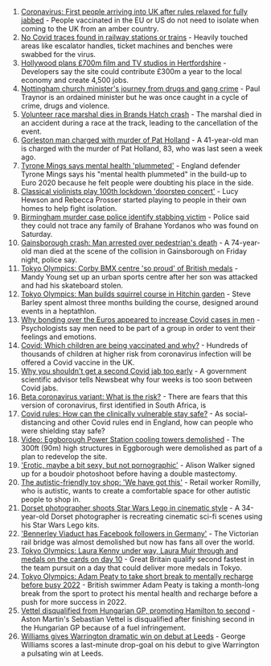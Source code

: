 1. [Coronavirus: First people arriving into UK after rules relaxed for fully jabbed](https://www.bbc.co.uk/news/uk-58050538) - People vaccinated in the EU or US do not need to isolate when coming to the UK from an amber country.
2. [No Covid traces found in railway stations or trains](https://www.bbc.co.uk/news/uk-58052378) - Heavily touched areas like escalator handles, ticket machines and benches were swabbed for the virus.
3. [Hollywood plans £700m film and TV studios in Hertfordshire](https://www.bbc.co.uk/news/uk-england-beds-bucks-herts-58029042) - Developers say the site could contribute £300m a year to the local economy and create 4,500 jobs.
4. [Nottingham church minister's journey from drugs and gang crime](https://www.bbc.co.uk/news/uk-england-nottinghamshire-56940634) - Paul Traynor is an ordained minister but he was once caught in a cycle of crime, drugs and violence.
5. [Volunteer race marshal dies in Brands Hatch crash](https://www.bbc.co.uk/news/uk-england-kent-58043285) - The marshal died in an accident during a race at the track, leading to the cancellation of the event.
6. [Gorleston man charged with murder of Pat Holland](https://www.bbc.co.uk/news/uk-england-norfolk-58048959) - A 41-year-old man is charged with the murder of Pat Holland, 83, who was last seen a week ago.
7. [Tyrone Mings says mental health 'plummeted'](https://www.bbc.co.uk/sport/football/58051349) - England defender Tyrone Mings says his "mental health plummeted" in the build-up to Euro 2020 because he felt people were doubting his place in the side.
8. [Classical violinists play 100th lockdown 'doorstep concert'](https://www.bbc.co.uk/news/uk-england-somerset-58026147) - Lucy Hewson and Rebecca Prosser started playing to people in their own homes to help fight isolation.
9. [Birmingham murder case police identify stabbing victim](https://www.bbc.co.uk/news/uk-england-birmingham-58047661) - Police said they could not trace any family of Brahane Yordanos who was found on Saturday.
10. [Gainsborough crash: Man arrested over pedestrian's death](https://www.bbc.co.uk/news/uk-england-lincolnshire-58053730) - A 74-year-old man died at the scene of the collision in Gainsborough on Friday night, police say.
11. [Tokyo Olympics: Corby BMX centre 'so proud' of British medals](https://www.bbc.co.uk/news/uk-england-northamptonshire-58047338) - Mandy Young set up an urban sports centre after her son was attacked and had his skateboard stolen.
12. [Tokyo Olympics: Man builds squirrel course in Hitchin garden](https://www.bbc.co.uk/news/uk-england-beds-bucks-herts-58004533) - Steve Barley spent almost three months building the course, designed around events in a heptathlon.
13. [Why bonding over the Euros appeared to increase Covid cases in men](https://www.bbc.co.uk/news/health-58015593) - Psychologists say men need to be part of a group in order to vent their feelings and emotions.
14. [Covid: Which children are being vaccinated and why?](https://www.bbc.co.uk/news/health-57888429) - Hundreds of thousands of children at higher risk from coronavirus infection will be offered a Covid vaccine in the UK.
15. [Why you shouldn't get a second Covid jab too early](https://www.bbc.co.uk/news/newsbeat-57682233) - A government scientific advisor tells Newsbeat why four weeks is too soon between Covid jabs.
16. [Beta coronavirus variant: What is the risk?](https://www.bbc.co.uk/news/health-55534727) - There are fears that this version of coronavirus, first identified in South Africa, is
17. [Covid rules: How can the clinically vulnerable stay safe?](https://www.bbc.co.uk/news/health-51997151) - As social-distancing and other Covid rules end in England, how can people who were shielding stay safe?
18. [Video: Eggborough Power Station cooling towers demolished](https://www.bbc.co.uk/news/uk-england-york-north-yorkshire-58050113) - The 300ft (90m) high structures in Eggborough were demolished as part of a plan to redevelop the site.
19. ['Erotic, maybe a bit sexy, but not pornographic'](https://www.bbc.co.uk/news/uk-england-derbyshire-57893530) - Alison Walker signed up for a boudoir photoshoot before having a double mastectomy.
20. [The autistic-friendly toy shop: 'We have got this'](https://www.bbc.co.uk/news/uk-england-58026672) - Retail worker Romilly, who is autistic, wants to create a comfortable space for other autistic people to shop in.
21. [Dorset photographer shoots Star Wars Lego in cinematic style](https://www.bbc.co.uk/news/uk-england-dorset-58015659) - A 34-year-old Dorset photographer is recreating cinematic sci-fi scenes using his Star Wars Lego kits.
22. ['Bennerley Viaduct has Facebook followers in Germany'](https://www.bbc.co.uk/news/uk-england-derbyshire-57399727) - The Victorian rail bridge was almost demolished but now has fans all over the world.
23. [Tokyo Olympics: Laura Kenny under way, Laura Muir through and medals on the cards on day 10](https://www.bbc.co.uk/sport/olympics/58052368) - Great Britain qualify second fastest in the team pursuit on a day that could deliver more medals in Tokyo.
24. [Tokyo Olympics: Adam Peaty to take short break to mentally recharge before busy 2022](https://www.bbc.co.uk/sport/olympics/58052874) - British swimmer Adam Peaty is taking a month-long break from the sport to protect his mental health and recharge before a push for more success in 2022.
25. [Vettel disqualified from Hungarian GP, promoting Hamilton to second](https://www.bbc.co.uk/sport/formula1/58050375) - Aston Martin's Sebastian Vettel is disqualified after finishing second in the Hungarian GP because of a fuel infringement.
26. [Williams gives Warrington dramatic win on debut at Leeds](https://www.bbc.co.uk/sport/rugby-league/58050597) - George Williams scores a last-minute drop-goal on his debut to give Warrington a pulsating win at Leeds.
